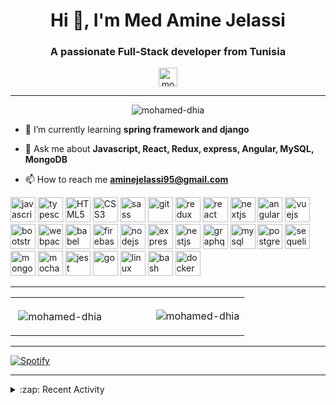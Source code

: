 <h1 align="center">Hi 👋, I'm Med Amine Jelassi</h1>
<h3 align="center" style>A passionate Full-Stack developer from Tunisia</h3>

<p align="center" style="margin : 10px auto;">
<a href="https://www.linkedin.com/in/amine-jelassi/" target="blank" style="margin : auto 5px"><img align="center" src="https://cdn.jsdelivr.net/npm/simple-icons@3.0.1/icons/linkedin.svg" alt="mohamed dhia" height="30" width="30" /></a>

</p>

---

<p align="center"><img src="https://komarev.com/ghpvc/?username=aminejelass" alt="mohamed-dhia" /> </p>


- 🌱 I’m currently learning **spring framework and django**

- 💬 Ask me about **Javascript, React, Redux, express, Angular, MySQL, MongoDB**

- 📫 How to reach me **aminejelassi95@gmail.com**



<p align="left">
<img width="40" height="40" alt="javascript" src="./icons/javascript-plain.svg"/>
<img width="40" height="40" alt="typescript" src="./icons/typescript-plain.svg"/>
<img width="40" height="40" alt="HTML5" src="./icons/html5-plain.svg"/>
<img width="40" height="40" alt="CSS3" src="./icons/css3-plain.svg"/>
<img width="40" height="40" alt="sass" src="./icons/sass-original.svg"/>
<img width="40" height="40" alt="git" src="./icons/git-plain.svg"/>
<img width="40" height="40" alt="redux" src="./icons/redux-original.svg"/>
<img width="40" height="40" alt="react" src="./icons/react-original.svg"/>
<img width="40" height="40" alt="nextjs" src="./icons/nextjs.svg"/>
<img width="40" height="40" alt="angular" src="./icons/angularjs-plain.svg"/>
<img width="40" height="40" alt="vuejs" src="./icons/vuejs-plain.svg"/>
<img width="40" height="40" alt="bootstrap" src="./icons/bootstrap-plain.svg"/>
<img width="40" height="40" alt="webpack" src="./icons/webpack-plain.svg"/>
<img width="40" height="40" alt="babel" src="./icons/babel-original.svg"/>
<img width="40" height="40" alt="firebase" src="./icons/firebase-plain.svg"/>
<img width="40" height="40" alt="nodejs" src="./icons/nodejs-plain-wordmark.svg"/>
<img width="40" height="40" alt="express" src="./icons/express-original.svg"/>
<img width="40" height="40" alt="nestjs" src="./icons/nestjs-plain.svg"/>
<img width="40" height="40" alt="graphql" src="./icons/graphql.svg"/>
<img width="40" height="40" alt="mysql" src="./icons/mysql-plain-wordmark.svg"/>
<img width="40" height="40" alt="postgresql" src="./icons/postgresql-plain.svg"/>
<img width="40" height="40" alt="sequelize" src="./icons/sequelize-original.svg"/>
<img width="40" height="40" alt="mongodb" src="./icons/mongodb-plain-wordmark.svg"/>
<img width="40" height="40" alt="mocha" src="./icons/mocha-plain.svg"/>
<img src="https://www.vectorlogo.zone/logos/jestjsio/jestjsio-icon.svg" alt="jest" width="40" height="40"/>
<img width="40" height="40" alt="go" src="./icons/go-original.svg"/>
<img width="40" height="40" alt="linux" src="./icons/linux-original.svg"/>
<img width="40" height="40" alt="bash" src="./icons/bash-original.svg"/>
<img width="40" height="40" alt="docker" src="./icons/docker-plain.svg"/>

---

<table width="100%">
<tr>
<td width="60%">
<p>&nbsp;<img align="center" src="https://github-readme-stats.vercel.app/api?username=aminejelass&show_icons=true" alt="mohamed-dhia" /></p>
</td>
<td width="40%">
<p><img align="center" src="https://github-readme-stats.vercel.app/api/top-langs/?username=aminejelass&layout=compact" alt="mohamed-dhia" /></p>
</td>
</tr>
</table>

---

[![Spotify](https://spotify-github-readme.vercel.app/api/spotify)](https://open.spotify.com/user/riv2md9ix0a8vgfdwitiga1do)

---

<details>
<summary>:zap: Recent Activity</summary>
<br>
<!--START_SECTION:activity-->
1. ❗️ Closed issue [#108](https://github.com/lauripiispanen/most-active-github-users-counter/issues/108) in [lauripiispanen/most-active-github-users-counter](https://github.com/lauripiispanen/most-active-github-users-counter)
<!--END_SECTION:activity-->
</details>
